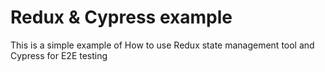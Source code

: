 <h1>Redux & Cypress example</h1>

<p>This is a simple example of How to use Redux state management tool and Cypress for E2E testing</p>